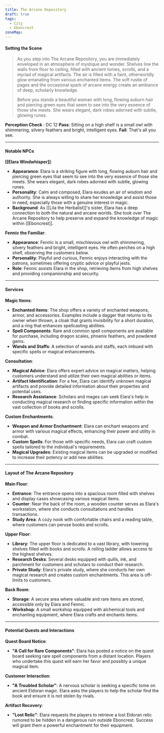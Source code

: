 ```yaml
---
title: The Arcane Repository
draft: true
tags:
  - City
  - Eboncrest
zoneMap:
---
```


#### Setting the Scene

> As you step into The Arcane Repository, you are immediately enveloped in an atmosphere of mystique and wonder. Shelves line the walls from floor to ceiling, filled with ancient tomes, scrolls, and a myriad of magical artifacts. The air is filled with a faint, otherworldly glow emanating from various enchanted items. The soft rustle of pages and the occasional spark of arcane energy create an ambiance of deep, scholarly knowledge.
> 
> Before you stands a beautiful woman with long, flowing auburn hair and piercing green eyes that seem to see into the very essence of those she meets. She wears elegant, dark robes adorned with subtle, glowing runes.
> 

**Perception Check** : DC 12
	**Pass**: Sitting on a high shelf is a small owl with shimmering, silvery feathers and bright, intelligent eyes.
	**Fail**: That's all you see. 

---

#### Notable NPCs

**[[Elara Windwhisper]]**:
- **Appearance**: Elara is a striking figure with long, flowing auburn hair and piercing green eyes that seem to see into the very essence of those she meets. She wears elegant, dark robes adorned with subtle, glowing runes.
- **Personality**: Calm and composed, Elara exudes an air of wisdom and authority. She is always willing to share her knowledge and assist those in need, especially those with a genuine interest in magic.
- **Background**: As [[Lila the Herbalist]]'s sister, Elara has a deep connection to both the natural and arcane worlds. She took over The Arcane Repository to help preserve and expand the knowledge of magic within [[Eboncrest]].

**Fennic the Familiar**:
- **Appearance**: Fennic is a small, mischievous owl with shimmering, silvery feathers and bright, intelligent eyes. He often perches on a high shelf, observing the customers below.
- **Personality**: Playful and curious, Fennic enjoys interacting with the patrons, sometimes offering cryptic advice or playful jests.
- **Role**: Fennic assists Elara in the shop, retrieving items from high shelves and providing companionship and security.

---

#### Services

**Magic Items**:
- **Enchanted Items**: The shop offers a variety of enchanted weapons, armor, and accessories. Examples include a dagger that returns to its owner when thrown, a cloak that grants invisibility for a short duration, and a ring that enhances spellcasting abilities.
- **Spell Components**: Rare and common spell components are available for purchase, including dragon scales, phoenix feathers, and powdered gems.
- **Wands and Staffs**: A selection of wands and staffs, each imbued with specific spells or magical enhancements.

**Consultation**:
- **Magical Advice**: Elara offers expert advice on magical matters, helping customers understand and utilize their own magical abilities or items.
- **Artifact Identification**: For a fee, Elara can identify unknown magical artifacts and provide detailed information about their properties and potential uses.
- **Research Assistance**: Scholars and mages can seek Elara's help in conducting magical research or finding specific information within the vast collection of books and scrolls.

**Custom Enchantments**:
- **Weapon and Armor Enchantment**: Elara can enchant weapons and armor with various magical effects, enhancing their power and utility in combat.
- **Custom Spells**: For those with specific needs, Elara can craft custom spells tailored to the individual's requirements.
- **Magical Upgrades**: Existing magical items can be upgraded or modified to increase their potency or add new abilities.

---

#### Layout of The Arcane Repository

**Main Floor**:
- **Entrance**: The entrance opens into a spacious room filled with shelves and display cases showcasing various magical items.
- **Counter**: Near the back of the room, a wooden counter serves as Elara's workstation, where she conducts consultations and handles transactions.
- **Study Area**: A cozy nook with comfortable chairs and a reading table, where customers can peruse books and scrolls.

**Upper Floor**:
- **Library**: The upper floor is dedicated to a vast library, with towering shelves filled with books and scrolls. A rolling ladder allows access to the highest shelves.
- **Research Desks**: Several desks equipped with quills, ink, and parchment for customers and scholars to conduct their research.
- **Private Study**: Elara's private study, where she conducts her own magical research and creates custom enchantments. This area is off-limits to customers.

**Back Room**:
- **Storage**: A secure area where valuable and rare items are stored, accessible only by Elara and Fennic.
- **Workshop**: A small workshop equipped with alchemical tools and enchanting equipment, where Elara crafts and enchants items.

---

#### Potential Quests and Interactions

**Quest Board Notice**:
- **"A Call for Rare Components"**: Elara has posted a notice on the quest board seeking rare spell components from a distant location. Players who undertake this quest will earn her favor and possibly a unique magical item.

**Customer Interaction**:
- **"A Troubled Scholar"**: A nervous scholar is seeking a specific tome on ancient Eldoran magic. Elara asks the players to help the scholar find the book and ensure it is not stolen by rivals.

**Artifact Recovery**:
- **"Lost Relic"**: Elara requests the players to retrieve a lost Eldoran relic rumored to be hidden in a dangerous ruin outside Eboncrest. Success will grant them a powerful enchantment for their equipment.

